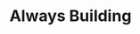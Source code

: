 ---
pid: lla10
title: Always Building
location_transcription: Center City Construction 11th&12th, Gallery Mall
coordinates: "[-75.158527, 39.951825]"
zipcode: '19002'
gen_neighborhood: 
neighborhood: 
outside_phl: 'Ambler PA '
age: '57'
age_range: 50-59
instagram: 
image_file_name: lla_10.jpg
proposal_transcription: Different tools you construct things with, building materials,
  tape measures -> in a good way! Growing! Live through it to make it worth it!
topic: Architecture,Industrial,Uplifting
topic_summary: 0, 0, 0
type: Conceptual
keywords_other: 
credit: Kathy M
image_labels: 
twitter: 
facebook: 
permalink: "/monuments/lla10/"
layout: item-page
---
